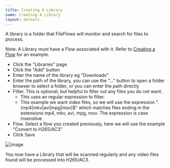```yaml
---
title: Creating A Library
name: Creating A Library
layout: default
---
```


A library is a folder that FileFlows will monitor and search for files to process.   

Note: A Library must have a Flow associated with it.  Refer to [Creating a Flow](https://github.com/revenz/FileFlows/wiki/Creating-a-Flow) for an example.

* Click the "Libraries" page
* Click the "Add" button
* Enter the name of the library eg "Downloads"
* Enter the path of the library, you can use the "..." button to open a folder browser to select a folder, or you can enter the path directly
* Filter.  This is optional, but helpful to filter out any files you do not want.
  * This uses an regular expression to filter.
  * This example we want video files, so we will use the expression "\.(mp4|mkv|avi|mpg|mov)$" which matches files ending in the extensions mp4, mkv, avi, mpg, mov.  The expression is case insenstive
* Flow.  Select a flow you created previously, here we will use the example "Convert to H265/AC3"
* Click Save

![image](https://user-images.githubusercontent.com/958400/144160636-58816adf-fa85-4ed7-8dd1-6fb4ebc70047.png)


You now have a Library that will be scanned regularly and any video files found will be processed into H265/AC3.